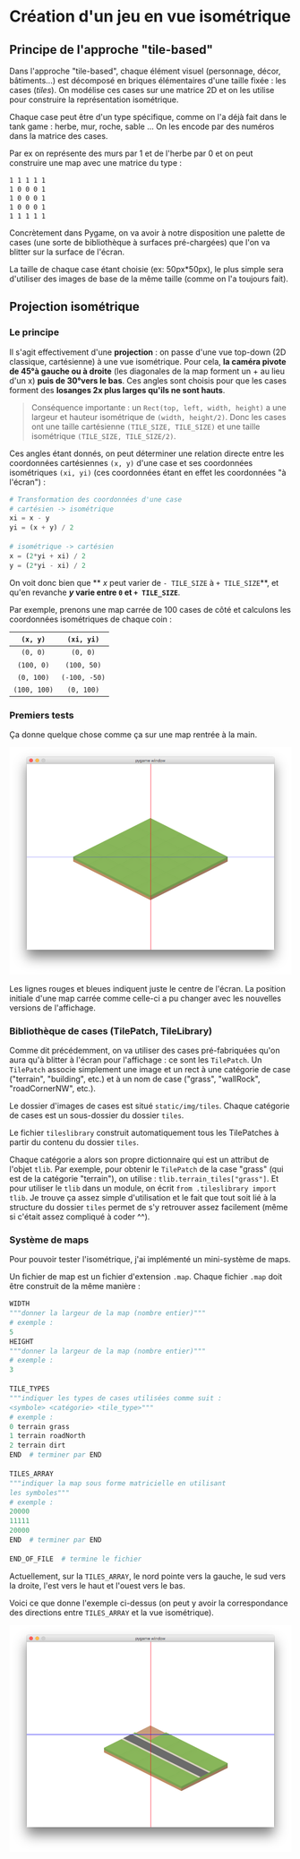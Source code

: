 # Création d'un jeu en vue isométrique

## Principe de l'approche "tile-based"

Dans l'approche "tile-based", chaque élément visuel (personnage, décor, bâtiments...) est décomposé en briques élémentaires d'une taille fixée : les cases (_tiles_). On modélise ces cases sur une matrice 2D et on les utilise pour construire la représentation isométrique.

Chaque case peut être d'un type spécifique, comme on l'a déjà fait dans le tank game : herbe, mur, roche, sable ... On les encode par des numéros dans la matrice des cases.

Par ex on représente des murs par 1 et de l'herbe par 0 et on peut construire une map avec une matrice du type :

```
1 1 1 1 1
1 0 0 0 1
1 0 0 0 1
1 0 0 0 1
1 1 1 1 1
```

Concrètement dans Pygame, on va avoir à notre disposition une palette de cases (une sorte de bibliothèque à surfaces pré-chargées) que l'on va blitter sur la surface de l'écran.

La taille de chaque case étant choisie (ex: 50px*50px), le plus simple sera d'utiliser des images de base de la même taille (comme on l'a toujours fait).

## Projection isométrique

### Le principe

Il s'agit effectivement d'une **projection** : on passe d'une vue top-down (2D classique, cartésienne) à une vue isométrique. Pour cela, **la caméra pivote de 45°à gauche ou à droite** (les diagonales de la map forment un + au lieu d'un x) **puis de 30°vers le bas**. Ces angles sont choisis pour que les cases forment des **losanges 2x plus larges qu'ils ne sont hauts**.

> Conséquence importante : un `Rect(top, left, width, height)` a une largeur et hauteur isométrique de `(width, height/2)`. Donc les cases ont une taille cartésienne `(TILE_SIZE, TILE_SIZE)` et une taille isométrique `(TILE_SIZE, TILE_SIZE/2)`.

Ces angles étant donnés, on peut déterminer une relation directe entre les coordonnées cartésiennes `(x, y)` d'une case et ses coordonnées isométriques `(xi, yi)` (ces coordonnées étant en effet les coordonnées "à l'écran") :

```python
# Transformation des coordonnées d'une case
# cartésien -> isométrique
xi = x - y
yi = (x + y) / 2

# isométrique -> cartésien
x = (2*yi + xi) / 2
y = (2*yi - xi) / 2
```

On voit donc bien que ** $x$ peut varier de `- TILE_SIZE` à `+ TILE_SIZE`**, et qu'en revanche **$y$ varie entre `0` et `+ TILE_SIZE`**.

Par exemple, prenons une map carrée de 100 cases de côté et calculons les coordonnées isométriques de chaque coin :


| `(x, y)` | `(xi, yi)` |
|:----------:|:----------:|
|`(0, 0)`| `(0, 0)`|
|`(100, 0)`|`(100, 50)`|
|`(0, 100)`|`(-100, -50)`|
|`(100, 100)`|`(0, 100)`|

### Premiers tests

Ça donne quelque chose comme ça sur une map rentrée à la main.

![](img/test1.png)

Les lignes rouges et bleues indiquent juste le centre de l'écran. La position initiale d'une map carrée comme celle-ci a pu changer avec les nouvelles versions de l'affichage.

### Bibliothèque de cases (TilePatch, TileLibrary)

Comme dit précédemment, on va utiliser des cases pré-fabriquées qu'on aura qu'à blitter à l'écran pour l'affichage : ce sont les `TilePatch`.
Un `TilePatch` associe simplement une image et un rect à une catégorie de case ("terrain", "building", etc.) et à un nom de case ("grass", "wallRock", "roadCornerNW", etc.).

Le dossier d'images de cases est situé `static/img/tiles`. Chaque catégorie de cases est un sous-dossier du dossier `tiles`.

Le fichier `tileslibrary` construit automatiquement tous les TilePatches à partir du contenu du dossier `tiles`.

Chaque catégorie a alors son propre dictionnaire qui est un attribut de l'objet `tlib`. Par exemple, pour obtenir le `TilePatch` de la case "grass" (qui est de la catégorie "terrain"), on utilise : `tlib.terrain_tiles["grass"]`. Et pour utiliser le `tlib` dans un module, on écrit `from .tileslibrary import tlib`. Je trouve ça assez simple d'utilisation et le fait que tout soit lié à la structure du dossier `tiles` permet de s'y retrouver assez facilement (même si c'était assez compliqué à coder ^^).

### Système de maps

Pour pouvoir tester l'isométrique, j'ai implémenté un mini-système de maps.

Un fichier de map est un fichier d'extension `.map`. Chaque fichier `.map` doit être construit de la même manière :

```python
WIDTH
"""donner la largeur de la map (nombre entier)"""
# exemple :
5
HEIGHT
"""donner la largeur de la map (nombre entier)"""
# exemple :
3

TILE_TYPES
"""indiquer les types de cases utilisées comme suit :
<symbole> <catégorie> <tile_type>"""
# exemple :
0 terrain grass
1 terrain roadNorth
2 terrain dirt
END  # terminer par END

TILES_ARRAY
"""indiquer la map sous forme matricielle en utilisant
les symboles"""
# exemple :
20000
11111
20000
END  # terminer par END

END_OF_FILE  # termine le fichier
```

Actuellement, sur la `TILES_ARRAY`,  le nord pointe vers la gauche, le sud vers la droite, l'est vers le haut et l'ouest vers le bas.

Voici ce que donne l'exemple ci-dessus (on peut y avoir la correspondance des directions entre `TILES_ARRAY` et la vue isométrique).

![](img/docmap.png)
